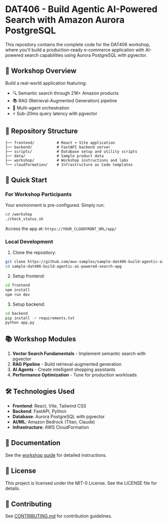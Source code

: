 # DAT406 - Build Agentic AI-Powered Search with Amazon Aurora PostgreSQL

This repository contains the complete code for the DAT406 workshop, where you'll build a production-ready e-commerce application with AI-powered search capabilities using Aurora PostgreSQL with pgvector.

## 🎯 Workshop Overview

Build a real-world application featuring:
- 🔍 Semantic search through 21K+ Amazon products
- 📚 RAG (Retrieval-Augmented Generation) pipeline
- 🤖 Multi-agent orchestration
- ⚡ Sub-20ms query latency with pgvector

## 📁 Repository Structure

```
├── frontend/          # React + Vite application
├── backend/           # FastAPI backend server
├── scripts/           # Database setup and utility scripts
├── data/              # Sample product data
├── workshop/          # Workshop instructions and labs
└── cloudformation/    # Infrastructure as Code templates
```

## 🚀 Quick Start

### For Workshop Participants

Your environment is pre-configured. Simply run:

```bash
cd /workshop
./check_status.sh
```

Access the app at: `https://YOUR_CLOUDFRONT_URL/app/`

### Local Development

1. Clone the repository:
```bash
git clone https://github.com/aws-samples/sample-dat406-build-agentic-ai-powered-search-apg.git
cd sample-dat406-build-agentic-ai-powered-search-apg
```

2. Setup frontend:
```bash
cd frontend
npm install
npm run dev
```

3. Setup backend:
```bash
cd backend
pip install -r requirements.txt
python app.py
```

## 📚 Workshop Modules

1. **Vector Search Fundamentals** - Implement semantic search with pgvector
2. **RAG Pipeline** - Build retrieval-augmented generation
3. **AI Agents** - Create intelligent shopping assistants
4. **Performance Optimization** - Tune for production workloads

## 🛠 Technologies Used

- **Frontend**: React, Vite, Tailwind CSS
- **Backend**: FastAPI, Python
- **Database**: Aurora PostgreSQL with pgvector
- **AI/ML**: Amazon Bedrock (Titan, Claude)
- **Infrastructure**: AWS CloudFormation

## 📖 Documentation

See the [workshop guide](workshop/README.md) for detailed instructions.

## 📄 License

This project is licensed under the MIT-0 License. See the LICENSE file for details.

## 🤝 Contributing

See [CONTRIBUTING.md](CONTRIBUTING.md) for contribution guidelines.